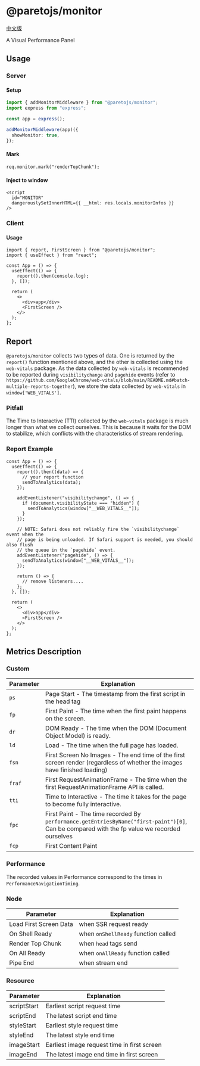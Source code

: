 # @paretojs/monitor

[中文版](./README-zh.md)

A Visual Performance Panel

## Usage

### Server

#### Setup

```ts
import { addMonitorMiddleware } from "@paretojs/monitor";
import express from "express";

const app = express();

addMonitorMiddleware(app)({
  showMonitor: true,
});
```

#### Mark

```tsx
req.monitor.mark("renderTopChunk");
```

#### Inject to window

```tsx
<script
  id="MONITOR"
  dangerouslySetInnerHTML={{ __html: res.locals.monitorInfos }}
/>
```

### Client

#### Usage

```tsx
import { report, FirstScreen } from "@paretojs/monitor";
import { useEffect } from "react";

const App = () => {
  useEffect(() => {
    report().then(console.log);
  }, []);

  return (
    <>
      <div>app</div>
      <FirstScreen />
    </>
  );
};
```

## Report

`@paretojs/monitor` collects two types of data. One is returned by the `report()` function mentioned above, and the other is collected using the `web-vitals` package. As the data collected by `web-vitals` is recommended to be reported during `visibilitychange` and `pagehide` events (refer to `https://github.com/GoogleChrome/web-vitals/blob/main/README.md#batch-multiple-reports-together`), we store the data collected by `web-vitals` in `window['WEB_VITALS']`.

### Pitfall

The Time to Interactive (TTI) collected by the `web-vitals` package is much longer than what we collect ourselves. This is because it waits for the DOM to stabilize, which conflicts with the characteristics of stream rendering.

### Report Example

```tsx
const App = () => {
  useEffect(() => {
    report().then((data) => {
      // your report function
      sendToAnalytics(data);
    });

    addEventListener("visibilitychange", () => {
      if (document.visibilityState === "hidden") {
        sendToAnalytics(window["__WEB_VITALS__"]);
      }
    });

    // NOTE: Safari does not reliably fire the `visibilitychange` event when the
    // page is being unloaded. If Safari support is needed, you should also flush
    // the queue in the `pagehide` event.
    addEventListener("pagehide", () => {
      sendToAnalytics(window["__WEB_VITALS__"]);
    });

    return () => {
      // remove listeners....
    };
  }, []);

  return (
    <>
      <div>app</div>
      <FirstScreen />
    </>
  );
};
```

## Metrics Description

### Custom

| Parameter | Explanation                                                                                                                                  |
| --------- | -------------------------------------------------------------------------------------------------------------------------------------------- |
| `ps`      | Page Start - The timestamp from the first script in the head tag                                                                             |
| `fp`      | First Paint - The time when the first paint happens on the screen.                                                                           |
| `dr`      | DOM Ready - The time when the DOM (Document Object Model) is ready.                                                                          |
| `ld`      | Load - The time when the full page has loaded.                                                                                               |
| `fsn`     | First Screen No Images - The end time of the first screen render (regardless of whether the images have finished loading)                    |
| `fraf`    | First RequestAnimationFrame - The time when the first RequestAnimationFrame API is called.                                                   |
| `tti`     | Time to Interactive - The time it takes for the page to become fully interactive.                                                            |
| `fpc`     | First Paint - The time recorded By `performance.getEntriesByName("first-paint")[0]`, Can be compared with the fp value we recorded ourselves |
| `fcp`     | First Content Paint                                                                                                                          |

### Performance

The recorded values in Performance correspond to the times in `PerformanceNavigationTiming`.

### Node

| Parameter              | Explanation                         |
| ---------------------- | ----------------------------------- |
| Load First Screen Data | when SSR request ready              |
| On Shell Ready         | when `onShellReady` function called |
| Render Top Chunk       | when `head` tags send               |
| On All Ready           | when `onAllReady` function called   |
| Pipe End               | when stream end                     |

### Resource

| Parameter   | Explanation                                 |
| ----------- | ------------------------------------------- |
| scriptStart | Earliest script request time                |
| scriptEnd   | The latest script end time                  |
| styleStart  | Earliest style request time                 |
| styleEnd    | The latest style end time                   |
| imageStart  | Earliest image request time in first screen |
| imageEnd    | The latest image end time in first screen   |
